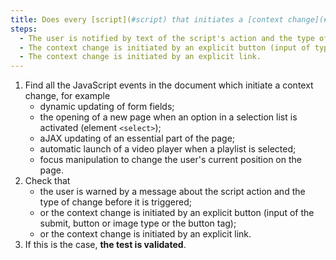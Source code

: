```yaml
---
title: Does every [script](#script) that initiates a [context change](#context-change) meet one of these conditions?
steps:
  - The user is notified by text of the script's action and the type of change before it is triggered.
  - The context change is initiated by an explicit button (input of type `submit`, `button` or `image` or tag `<button>`).
  - The context change is initiated by an explicit link.
---
```


1. Find all the JavaScript events in the document which initiate a context change, for example
   - dynamic updating of form fields;
   - the opening of a new page when an option in a selection list is activated (element `<select>`);
   - aJAX updating of an essential part of the page;
   - automatic launch of a video player when a playlist is selected;
   - focus manipulation to change the user's current position on the page.
2. Check that
   - the user is warned by a message about the script action and the type of change before it is triggered;
   - or the context change is initiated by an explicit button (input of the submit, button or image type or the button tag);
   - or the context change is initiated by an explicit link.
3. If this is the case, **the test is validated**.
